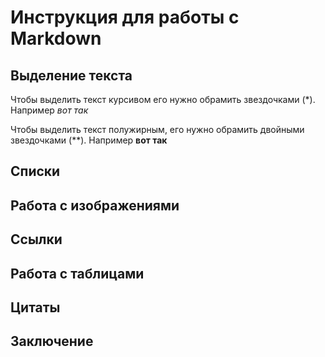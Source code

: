# Инструкция для работы с Markdown

## Выделение текста

Чтобы выделить текст курсивом его нужно обрамить звездочками (*). Например *вот так*

Чтобы выделить текст полужирным, его нужно обрамить двойными звездочками (**). Например **вот так**

## Списки 

## Работа с изображениями 

## Ссылки 

## Работа с таблицами 

## Цитаты 

## Заключение 